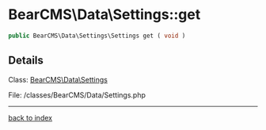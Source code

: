 # BearCMS\Data\Settings::get

```php
public BearCMS\Data\Settings\Settings get ( void )
```

## Details

Class: [BearCMS\Data\Settings](bearcms.data.settings.class.md)

File: /classes/BearCMS/Data/Settings.php

---

[back to index](index.md)

